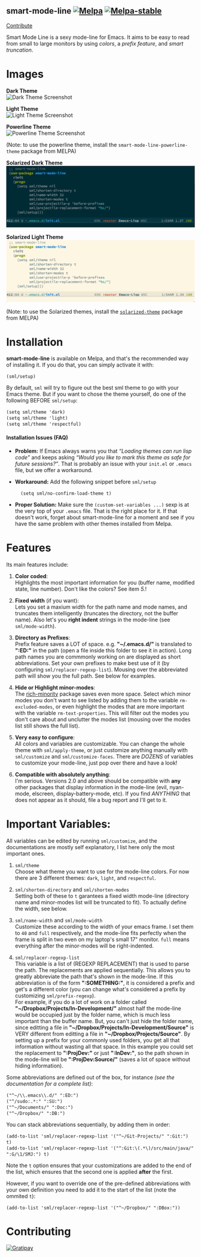smart-mode-line [![Melpa](http://melpa.org/packages/smart-mode-line-badge.svg)](http://melpa.org/#/smart-mode-line) [![Melpa-stable](http://stable.melpa.org/packages/smart-mode-line-badge.svg)](http://melpa.org/#/smart-mode-line)
---------------
<!--     [![Say Thank You](https://img.shields.io/gratipay/Malabarba.svg)](https://gratipay.com/Malabarba/) -->
[Contribute](https://gratipay.com/Malabarba/)

Smart Mode Line is a sexy mode-line for Emacs. It aims to be easy to
read from small to large monitors by using *colors*, a *prefix feature*, and
*smart truncation*. 

Images
======
**Dark Theme**  
![Dark Theme Screenshot](https://raw.github.com/Malabarba/smart-mode-line/master/screenshot-2013-11-11-dark.png)

**Light Theme**  
![Light Theme Screenshot](https://raw.github.com/Malabarba/smart-mode-line/master/screenshot-2013-11-11-light.png)

**Powerline Theme**  
![Powerline Theme Screenshot](https://raw.github.com/Malabarba/smart-mode-line/master/screenshot-powerline-theme.png)

(Note: to use the powerline theme, install the `smart-mode-line-powerline-theme` package from MELPA)

**Solarized Dark Theme**
![Solarized Dark Theme Screenshot](screenshot-solarized-dark-theme.png)

**Solarized Light Theme**
![Solarized Light Theme Screenshot](screenshot-solarized-light-theme.png)

(Note: to use the Solarized themes, install the [`solarized-theme`](https://github.com/bbatsov/solarized-emacs/) package from MELPA)

Installation
===
**smart-mode-line** is available on Melpa, and that's the recommended
way of installing it. If you do that, you can simply activate it with:

    (sml/setup)

By default, `sml` will try to figure out the best sml theme to go with
your Emacs theme. But if you want to chose the theme yourself, do one
of the following BEFORE `sml/setup`:

    (setq sml/theme 'dark)
    (setq sml/theme 'light)
    (setq sml/theme 'respectful)

#### Installation Issues (FAQ) ####

- **Problem:** If Emacs always warns you that *“Loading themes can
  run lisp code”* and keeps asking *“Would you like to mark this theme as
  safe for future sessions?”*. That is probably an issue with your
  `init.el` or `.emacs` file, but we offer a workaround.
- **Workaround:** Add the following snippet before `sml/setup` 

        (setq sml/no-confirm-load-theme t)

- **Proper Solution:** Make sure the `(custom-set-variables ...)` sexp
  is at the very top of your `.emacs` file. That is the right place
  for it. If that doesn't work, forget about smart-mode-line for a
  moment and see if you have the same problem with other themes
  installed from Melpa.

Features
===
Its main features include:

 1. **Color coded**:  
    Highlights the most important information for you
    (buffer name, modified state, line number). Don't
    like the colors? See item *5.*!

 2. **Fixed width** (if you want):  
    Lets you set a maxium width for the path name and mode names, and
    truncates them intelligently (truncates the directory, not the
    buffer name). Also let's you **right indent** strings in the
    mode-line (see `sml/mode-width`).

 3. **Directory as Prefixes**:  
    Prefix feature saves a LOT of space. e.g. **"~/.emacs.d/"**
    is translated to **":ED:"** in the path (open a file inside
    this folder to see it in action). Long path names you
    are commmonly working on are displayed as short
    abbreviations. Set your own prefixes to make best use
    of it (by configuring `sml/replacer-regexp-list`). Mousing
    over the abbreviated path will show you the full
    path. See below for examples.  	

 4. **Hide or Highlight minor-modes**:  
    The [rich-minority](https://github.com/Malabarba/rich-minority)
    package saves even more space. Select which minor modes you don't
    want to see listed by adding them to the variable
    `rm-excluded-modes`, or even highlight the modes that are more
    important with the variable `rm-text-properties`. This will filter
    out the modes you don't care about and unclutter the modes list
    (mousing over the modes list still shows the full list).

 5. **Very easy to configure**:  
    All colors and variables are customizable. You can change the
    whole theme with `sml/apply-theme`, or just customize anything
    manually with `sml/customize` and `sml/customize-faces`. There are
    *DOZENS* of variables to customize your mode-line, just pop over
    there and have a look!

 6. **Compatible with absolutely anything**:  
    I'm serious. Versions 2.0 and above should be compatible with
    **any** other packages that display information in the mode-line
    (evil, nyan-mode, elscreen, display-battery-mode, etc). If you
    find *ANYTHING* that does not appear as it should, file a bug report
    and I'll get to it.
    
Important Variables:
===
All variables can be edited by running `sml/customize`, and the
documentations are mostly self explanatory, I list here only the
most important ones.

 1. `sml/theme`  
  Choose what theme you want to use for the mode-line colors. For now
  there are 3 different themes: `dark`, `light`, and `respectful`.
 
 1. `sml/shorten-directory` and `sml/shorten-modes`  
  Setting both of these to `t` garantees a fixed width mode-line
  (directory name and minor-modes list will be truncated to fit). To
  actually define the width, see below.
  
 2. `sml/name-width` and `sml/mode-width`  
  Customize these according to the width of your emacs frame. I set
  them to `40` and `full` respectively, and the mode-line fits
  perfectly when the frame is split in two even on my laptop's small
  17" monitor. `full` means everything after the minor-modes will be
  right-indented.
  
 3. `sml/replacer-regexp-list`  
  This variable is a list of (REGEXP REPLACEMENT) that is used
  to parse the path. The replacements are applied
  sequentially. This allows you to greatly abbreviate the path
  that's shown in the mode-line. If this abbreviation is of
  the form **":SOMETHING:"**, it is considered a prefix and get's
  a different color (you can change what's considered a prefix
  by customizing `sml/prefix-regexp`).  
  For example, if you do a lot of work on a folder called
  **"~/Dropbox/Projects/In-Development/"** almost half the
  mode-line would be occupied just by the folder name, which
  is much less important than the buffer name. But, you can't
  just hide the folder name, since editting a file in
  **"~/Dropbox/Projects/In-Development/Source"** is VERY different
  from editting a file in **"~/Dropbox/Projects/Source"**. By
  setting up a prefix for your commonly used folders, you get
  all that information without wasting all that space. In this
  example you could set the replacement to **":ProjDev:"** or just
  **":InDev:"**, so the path shown in the mode-line will be
  **":ProjDev:Source/"** (saves a lot of space without hiding
  information).  

Some abbreviations are defined out of the box, for instance *(see the
documentation for a complete list)*:

    ("^~/\\.emacs\\.d/" ":ED:")
    ("^/sudo:.*:" ":SU:")
    ("^~/Documents/" ":Doc:")
    ("^~/Dropbox/" ":DB:")

You can stack abbreviations sequentially, by adding them in order:

    (add-to-list 'sml/replacer-regexp-list '("^~/Git-Projects/" ":Git:") t)
    (add-to-list 'sml/replacer-regexp-list '("^:Git:\(.*\)/src/main/java/" ":G/\1/SMJ:") t)

Note the `t` option ensures that your customizations are added to the
end of the list, which ensures that the second one is applied
**after** the first.

However, if you want to override one of the pre-defined abbreviations
with your own definition you need to add it to the start of the list
(note the ommited `t`):

    (add-to-list 'sml/replacer-regexp-list '("^~/Dropbox/" ":DBox:"))


Contributing
=====

[![Gratipay](https://cdn.rawgit.com/gratipay/gratipay-badge/2.1.3/dist/gratipay.png)](https://gratipay.com/Malabarba)

